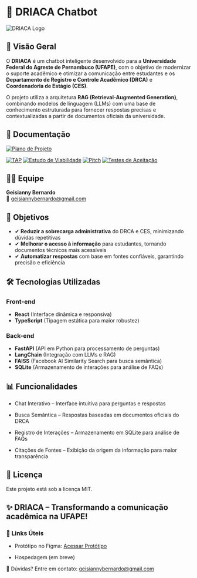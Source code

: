 # 🤖 DRIACA Chatbot

![DRIACA Logo](https://s3.gifyu.com/images/bSr5s.gif)


## 📌 Visão Geral
O **DRIACA** é um chatbot inteligente desenvolvido para a **Universidade Federal do Agreste de Pernambuco (UFAPE)**, com o objetivo de modernizar o suporte acadêmico e otimizar a comunicação entre estudantes e os **Departamento de Registro e Controle Acadêmico (DRCA)** e **Coordenadoria de Estágio (CES)**.

O projeto utiliza a arquitetura **RAG (Retrieval-Augmented Generation)**, combinando modelos de linguagem (LLMs) com uma base de conhecimento estruturada para fornecer respostas precisas e contextualizadas a partir de documentos oficiais da universidade.


## 📖 Documentação
[![Plano de Projeto](https://img.shields.io/badge/Plano_de_Projeto-2CA5E0?style=for-the-badge&logo=googledrive&logoColor=white)](https://drive.google.com/file/d/1ciA1uj269cwhCDvi_zOg9lX838tDiqQD/view?usp=sharing)

[![TAP](https://img.shields.io/badge/TAP-2CA5E0?style=for-the-badge&logo=googledrive&logoColor=white)](https://drive.google.com/file/d/1ZDP1WI-V37c3pfj1kLncD6_ch6hX5mgw/view?usp=drive_link)
[![Estudo de Viabilidade](https://img.shields.io/badge/Estudo_de_Viabilidade-2CA5E0?style=for-the-badge&logo=googledrive&logoColor=white)](https://drive.google.com/file/d/15oZ1eK-IqnNOlrMgaQ4KE0yxy7qsiyaC/view?usp=sharing)
[![Pitch](https://img.shields.io/badge/Pitch-2CA5E0?style=for-the-badge&logo=googledrive&logoColor=white)](https://drive.google.com/file/d/1V5-ieueWCBRqQHdhDtrm9FqGauXmya8I/view?usp=sharing)
[![Testes de Aceitação](https://img.shields.io/badge/Testes_de_aceitacao-2CA5E0?style=for-the-badge&logo=googledrive&logoColor=white)](https://drive.google.com/file/d/1XUTTI-4w1MHJZLhnVpHnmTpswyASTDa_/view?usp=sharing)

## 👩‍💻 Equipe

**Geisianny Bernardo**   
📧 geisiannybernardo@gmail.com  

## 🎯 Objetivos
- ✔ **Reduzir a sobrecarga administrativa** do DRCA e CES, minimizando dúvidas repetitivas
- ✔ **Melhorar o acesso à informação** para estudantes, tornando documentos técnicos mais acessíveis
- ✔ **Automatizar respostas** com base em fontes confiáveis, garantindo precisão e eficiência

## 🛠 Tecnologias Utilizadas

### Front-end
- **React** (Interface dinâmica e responsiva)
- **TypeScript** (Tipagem estática para maior robustez)

### Back-end
- **FastAPI** (API em Python para processamento de perguntas)
- **LangChain** (Integração com LLMs e RAG)
- **FAISS** (Facebook AI Similarity Search para busca semântica)
- **SQLite** (Armazenamento de interações para análise de FAQs)

## 📊 Funcionalidades
- Chat Interativo – Interface intuitiva para perguntas e respostas

- Busca Semântica – Respostas baseadas em documentos oficiais do DRCA

- Registro de Interações – Armazenamento em SQLite para análise de FAQs

- Citações de Fontes – Exibição da origem da informação para maior transparência

## 📄 Licença
Este projeto está sob a licença MIT.


## ✨ DRIACA – Transformando a comunicação acadêmica na UFAPE!

### 🔗 Links Úteis

- Protótipo no Figma: [Acessar Protótipo](https://www.figma.com/design/SInoeTBC9UeHqqn0rw5g51/Prototipo-DRIACA?node-id=0-1&t=8qrK2B1f6DQg31tN-1)

- Hospedagem (em breve)

📧 Dúvidas? Entre em contato: geisiannybernardo@gmail.com
